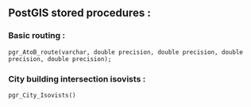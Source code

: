 ## PostGIS stored procedures :

### Basic routing :
`pgr_AtoB_route(varchar, double precision, double precision, double precision, double precision);`

### City building intersection isovists :
`pgr_City_Isovists()`
